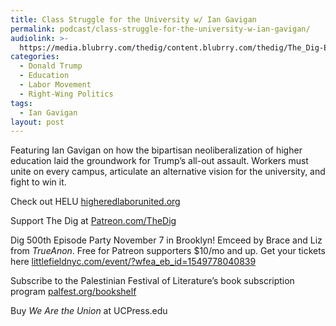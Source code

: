 ```yaml
---
title: Class Struggle for the University w/ Ian Gavigan
permalink: podcast/class-struggle-for-the-university-w-ian-gavigan/
audiolink: >-
  https://media.blubrry.com/thedig/content.blubrry.com/thedig/The_Dig-EP_498-Gavigan.mp3
categories:
  - Donald Trump
  - Education
  - Labor Movement
  - Right-Wing Politics
tags:
  - Ian Gavigan
layout: post
---
```


Featuring Ian Gavigan on how the bipartisan neoliberalization of higher education laid the groundwork for Trump’s all-out assault. Workers must unite on every campus, articulate an alternative vision for the university, and fight to win it.

Check out HELU [higheredlaborunited.org](http://higheredlaborunited.org)

Support The Dig at [Patreon.com/TheDig](http://patreon.com/TheDig)

Dig 500th Episode Party November 7 in Brooklyn! Emceed by Brace and Liz from *TrueAnon*. Free for Patreon supporters $10/mo and up. Get your tickets here [littlefieldnyc.com/event/?wfea\_eb\_id=1549778040839](http://littlefieldnyc.com/event/?wfea_eb_id=1549778040839)

Subscribe to the Palestinian Festival of Literature’s book subscription program [palfest.org/bookshelf](https://www.palfest.org/bookshelf "palfest.org/bookshelf")

Buy *We Are the Union* at UCPress.edu

